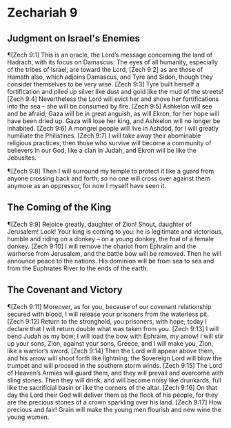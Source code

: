 # Zechariah 9

## Judgment on Israel's Enemies
¶[Zech 9:1] This is an oracle, the Lord’s message concerning the land of Hadrach, with its focus on Damascus: The eyes of all humanity, especially of the tribes of Israel, are toward the Lord,
[Zech 9:2] as are those of Hamath also, which adjoins Damascus, and Tyre and Sidon, though they consider themselves to be very wise.
[Zech 9:3] Tyre built herself a fortification and piled up silver like dust and gold like the mud of the streets!
[Zech 9:4] Nevertheless the Lord will evict her and shove her fortifications into the sea – she will be consumed by fire.
[Zech 9:5] Ashkelon will see and be afraid; Gaza will be in great anguish, as will Ekron, for her hope will have been dried up. Gaza will lose her king, and Ashkelon will no longer be inhabited.
[Zech 9:6] A mongrel people will live in Ashdod, for I will greatly humiliate the Philistines.
[Zech 9:7] I will take away their abominable religious practices; then those who survive will become a community of believers in our God, like a clan in Judah, and Ekron will be like the Jebusites.

¶[Zech 9:8] Then I will surround my temple to protect it like a guard from anyone crossing back and forth; so no one will cross over against them anymore as an oppressor, for now I myself have seen it.

## The Coming of the King
¶[Zech 9:9] Rejoice greatly, daughter of Zion! Shout, daughter of Jerusalem! Look! Your king is coming to you: he is legitimate and victorious, humble and riding on a donkey – on a young donkey, the foal of a female donkey.
[Zech 9:10] I will remove the chariot from Ephraim and the warhorse from Jerusalem, and the battle bow will be removed. Then he will announce peace to the nations. His dominion will be from sea to sea and from the Euphrates River to the ends of the earth.

## The Covenant and Victory
¶[Zech 9:11] Moreover, as for you, because of our covenant relationship secured with blood, I will release your prisoners from the waterless pit.
[Zech 9:12] Return to the stronghold, you prisoners, with hope; today I declare that I will return double what was taken from you.
[Zech 9:13] I will bend Judah as my bow; I will load the bow with Ephraim, my arrow! I will stir up your sons, Zion, against your sons, Greece, and I will make you, Zion, like a warrior’s sword.
[Zech 9:14] Then the Lord will appear above them, and his arrow will shoot forth like lightning; the Sovereign Lord will blow the trumpet and will proceed in the southern storm winds.
[Zech 9:15] The Lord of Heaven’s Armies will guard them, and they will prevail and overcome with sling stones. Then they will drink, and will become noisy like drunkards, full like the sacrificial basin or like the corners of the altar.
[Zech 9:16] On that day the Lord their God will deliver them as the flock of his people, for they are the precious stones of a crown sparkling over his land.
[Zech 9:17] How precious and fair! Grain will make the young men flourish and new wine the young women.
